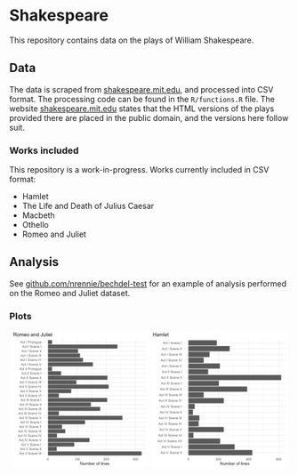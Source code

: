 # Shakespeare

This repository contains data on the plays of William Shakespeare.

## Data

The data is scraped from [shakespeare.mit.edu](https://shakespeare.mit.edu/), and processed into CSV format. The processing code can be found in the `R/functions.R` file. The website [shakespeare.mit.edu](https://shakespeare.mit.edu/) states that the HTML versions of the plays provided there are placed in the public domain, and the versions here follow suit.

### Works included

This repository is a work-in-progress. Works currently included in CSV format:

* Hamlet
* The Life and Death of Julius Caesar
* Macbeth
* Othello
* Romeo and Juliet

## Analysis

See [github.com/nrennie/bechdel-test](https://github.com/nrennie/bechdel-test) for an example of analysis performed on the Romeo and Juliet dataset.

### Plots

<p align="center">
  <img src="plots/romeo_juliet.png" width="49%">
  <img src="plots/hamlet.png" width="49%">
</p>